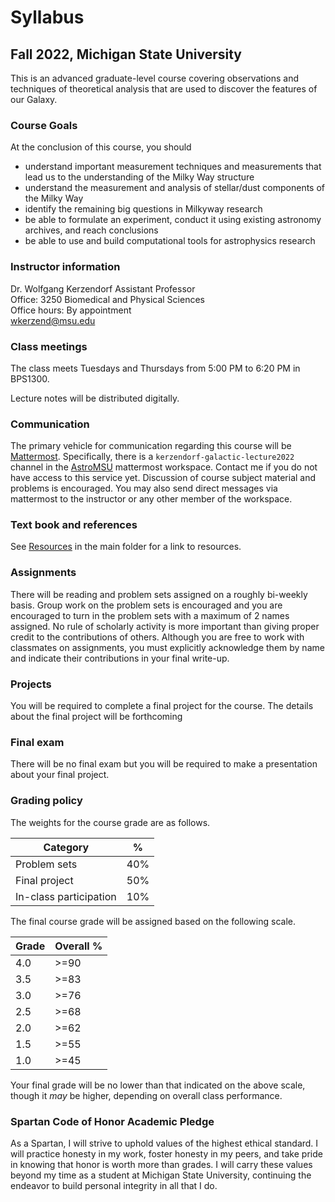 # Syllabus

## Fall 2022, Michigan State University

This is an advanced graduate-level course covering observations and techniques of theoretical analysis that are used to discover the features of our Galaxy.

### Course Goals

At the conclusion of this course, you should 

- understand important measurement techniques and measurements that lead us to the understanding of the Milky Way structure
- understand the measurement and analysis of stellar/dust components of the Milky Way
- identify the remaining big questions in Milkyway research
- be able to formulate an experiment, conduct it using existing astronomy archives, and reach conclusions
- be able to use and build computational tools for astrophysics research

### Instructor information

Dr. Wolfgang Kerzendorf
Assistant Professor  
Office: 3250 Biomedical and Physical Sciences  
Office hours: By appointment  
[wkerzend@msu.edu](mailto:wkerzend@msu.edu)  

### Class meetings

The class meets Tuesdays and Thursdays from 5:00 PM to 6:20 PM in BPS1300. 

Lecture notes will be distributed digitally.

### Communication

The primary vehicle for communication regarding this course will be [Mattermost](https://mattermost.com/).
Specifically, there is a `kerzendorf-galactic-lecture2022` channel in the [AstroMSU](https://5fcw2e.stackhero-network.com) mattermost workspace. Contact me if you do not have access to this service yet. Discussion of course subject material and problems is encouraged.
You may also send direct messages via mattermost to the instructor or any other member of the workspace.

### Text book and references

See [Resources](resources.md) in the main folder for a link to resources.


### Assignments

There will be reading and problem sets assigned on a roughly bi-weekly basis. Group work on the problem sets is encouraged and you are encouraged to turn in the problem sets with a maximum of 2 names assigned. No rule of scholarly activity is more important than giving proper credit to the contributions of others. Although you are free to work with classmates on assignments, you must explicitly acknowledge them by name and indicate their contributions in your final write-up. 

### Projects

You will be required to complete a final project for the course. The details about the final project will be forthcoming

### Final exam

There will be no final exam but you will be required to make a presentation about your final project.

### Grading policy

The weights for the course grade are as follows.

Category                   | %
-------------------------- | ---
Problem sets               | 40%
Final project              | 50%
In-class participation     | 10%

The final course grade will be assigned based on the following scale.

Grade        | Overall %
------------ | ----------
4.0          | >=90
3.5          | >=83
3.0          | >=76
2.5          | >=68
2.0          | >=62
1.5          | >=55
1.0          | >=45

Your final grade will be no lower than that indicated on the above scale, though it _may_ be higher, depending on overall class performance.


### Spartan Code of Honor Academic Pledge

As a Spartan, I will strive to uphold values of the highest ethical standard. I will practice honesty in my work, foster honesty in my peers, and take pride in knowing that honor is worth more than grades. I will carry these values beyond my time as a student at Michigan State University, continuing the endeavor to build personal integrity in all that I do.